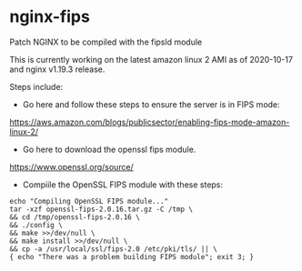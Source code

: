 # nginx-fips
Patch NGINX to be compiled with the fipsld module

This is currently working on the latest amazon linux 2 AMI as of 2020-10-17 and nginx v1.19.3 release.

Steps include:

* Go here and follow these steps to ensure the server is in FIPS mode:

https://aws.amazon.com/blogs/publicsector/enabling-fips-mode-amazon-linux-2/

* Go here to download the openssl fips module.

https://www.openssl.org/source/

* Compiile the OpenSSL FIPS module with these steps:

```
echo "Compiling OpenSSL FIPS module..."
tar -xzf openssl-fips-2.0.16.tar.gz -C /tmp \
&& cd /tmp/openssl-fips-2.0.16 \
&& ./config \
&& make >>/dev/null \
&& make install >>/dev/null \
&& cp -a /usr/local/ssl/fips-2.0 /etc/pki/tls/ || \
{ echo "There was a problem building FIPS module"; exit 3; }
```

